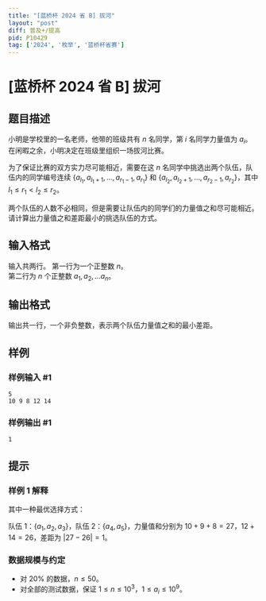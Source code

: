 ```yaml
---
title: "[蓝桥杯 2024 省 B] 拔河"
layout: "post"
diff: 普及+/提高
pid: P10429
tag: ['2024', '枚举', '蓝桥杯省赛']
---
```

# [蓝桥杯 2024 省 B] 拔河
## 题目描述

小明是学校里的一名老师，他带的班级共有 $n$ 名同学，第 $i$ 名同学力量值为 $a_i$。在闲暇之余，小明决定在班级里组织一场拔河比赛。

为了保证比赛的双方实力尽可能相近，需要在这 $n$ 名同学中挑选出两个队伍，队伍内的同学编号连续 $\{{a_{l_1}}, a_{l_1 + 1}, \dots, a_{r_1 - 1}, a_{r_1}\}$ 和 $\{{a_{l_2}}, a_{l_2 + 1}, \dots, a_{r_2 - 1}, a_{r_2}\}$，其中 $l_1 \le r_1<l_2 \le r_2$。

两个队伍的人数不必相同，但是需要让队伍内的同学们的力量值之和尽可能相近。请计算出力量值之和差距最小的挑选队伍的方式。
## 输入格式

输入共两行。
第一行为一个正整数 $n$。  
第二行为 $n$ 个正整数 $a_1, a_2, \dots a_n$。
## 输出格式

输出共一行，一个非负整数，表示两个队伍力量值之和的最小差距。
## 样例

### 样例输入 #1
```
5
10 9 8 12 14

```
### 样例输出 #1
```
1
```
## 提示

### 样例 1 解释

其中一种最优选择方式：

队伍 1：$\{a_1, a_2, a_3\}$，队伍 2：$\{a_4, a_5\}$，力量值和分别为 $10 + 9 + 8 = 27$，$12 + 14 = 26$，差距为 $|27 − 26| = 1$。

### 数据规模与约定

- 对 $20\%$ 的数据，$n \leq 50$。
- 对全部的测试数据，保证 $1 \leq n \leq 10^3$，$1 \leq a_i \leq 10^9$。
